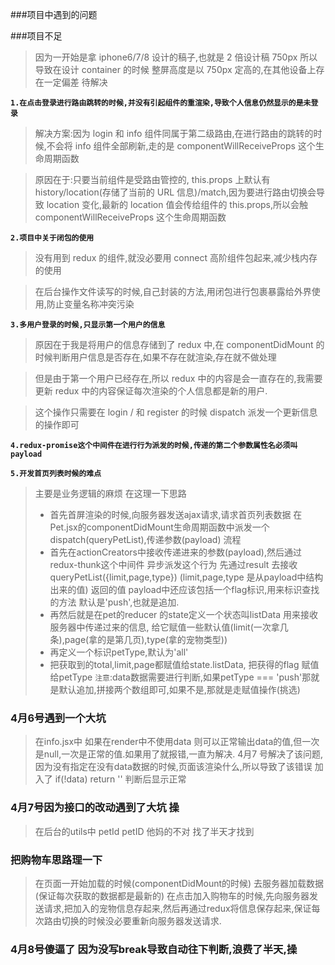 ###项目中遇到的问题

###项目不足

> 因为一开始是拿 iphone6/7/8 设计的稿子,也就是 2 倍设计稿 750px
> 所以导致在设计 container 的时候 整屏高度是以 750px 定高的,在其他设备上存在一定偏差 待解决

**`1.在点击登录进行路由跳转的时候,并没有引起组件的重渲染,导致个人信息仍然显示的是未登录`**

> 解决方案:因为 login 和 info 组件同属于第二级路由,在进行路由的跳转的时候,不会将 info 组件全部刷新,走的是 componentWillReceiveProps 这个生命周期函数

> 原因在于:只要当前组件是受路由管控的, this.props 上默认有 history/location(存储了当前的 URL 信息)/match,因为要进行路由切换会导致 location 变化,最新的 location 值会传给组件的 this.props,所以会触 componentWillReceiveProps 这个生命周期函数

**`2.项目中关于闭包的使用`**

> 没有用到 redux 的组件,就没必要用 connect 高阶组件包起来,减少栈内存的使用

> 在后台操作文件读写的时候,自己封装的方法,用闭包进行包裹暴露给外界使用,防止变量名称冲突污染

**`3.多用户登录的时候,只显示第一个用户的信息`**

> 原因在于我是将用户的信息存储到了 redux 中,在 componentDidMount 的时候判断用户信息是否存在,如果不存在就渲染,存在就不做处理

> 但是由于第一个用户已经存在,所以 redux 中的内容是会一直存在的,我需要更新 redux 中的内容保证每次渲染的个人信息都是新的用户.

> 这个操作只需要在 login / 和 register 的时候 dispatch 派发一个更新信息的操作即可

**`4.redux-promise这个中间件在进行行为派发的时候,传递的第二个参数属性名必须叫payload`**


**`5.开发首页列表时候的难点`**
>主要是业务逻辑的麻烦 在这理一下思路 
>- 首先首屏渲染的时候,向服务器发送ajax请求,请求首页列表数据 在Pet.jsx的componentDidMount生命周期函数中派发一个dispatch(queryPetList),传递参数(payload) 流程 
>- 首先在actionCreators中接收传递进来的参数(payload),然后通过redux-thunk这个中间件 异步派发这个行为 先通过result 去接收 queryPetList({limit,page,type}) (limit,page,type 是从payload中结构出来的值) 返回的值 payload中还应该包括一个flag标识,用来标识查找的方法 默认是'push',也就是追加. 
>- 再然后就是在pet的reducer 的state定义一个状态叫listData 用来接收服务器中传递过来的信息,
给它赋值一些默认值(limit(一次拿几条),page(拿的是第几页),type(拿的宠物类型))
>- 再定义一个标识petType,默认为'all'
>- 把获取到的total,limit,page都赋值给state.listData,
把获得的flag 赋值给petType
`注意`:data数据需要进行判断,如果petType === 'push'那就是默认追加,拼接两个数组即可,如果不是,那就是走赋值操作(挑选)

### 4月6号遇到一个大坑
>在info.jsx中 如果在render中不使用data 则可以正常输出data的值,但一次是null,一次是正常的值.如果用了就报错,一直为解决.
>4月7 号解决了该问题,因为没有指定在没有data数据的时候,页面该渲染什么,所以导致了该错误 加入了 if(!data) return '' 判断后显示正常

### 4月7号因为接口的改动遇到了大坑 操
>在后台的utils中 petId petID 他妈的不对 找了半天才找到

### 把购物车思路理一下
>在页面一开始加载的时候(componentDidMount的时候) 去服务器加载数据(保证每次获取的数据都是最新的)
>在点击加入购物车的时候,先向服务器发送请求,把加入的宠物信息存起来,然后再通过redux将信息保存起来,保证每次路由切换的时候没必要重新向服务器发送请求.

### 4月8号傻逼了 因为没写break导致自动往下判断,浪费了半天,操
